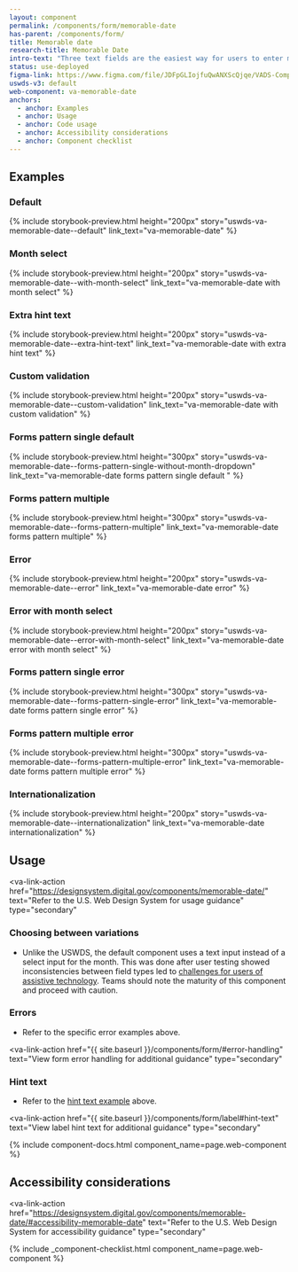 ```yaml
---
layout: component
permalink: /components/form/memorable-date
has-parent: /components/form/
title: Memorable date
research-title: Memorable Date
intro-text: "Three text fields are the easiest way for users to enter most dates."
status: use-deployed
figma-link: https://www.figma.com/file/JDFpGLIojfuQwANXScQjqe/VADS-Component-Examples?type=design&node-id=1360%3A82038&mode=design&t=TiJHClaf3VQ6wU6B-1
uswds-v3: default
web-component: va-memorable-date
anchors:
  - anchor: Examples
  - anchor: Usage
  - anchor: Code usage
  - anchor: Accessibility considerations
  - anchor: Component checklist
---
```


## Examples

### Default

{% include storybook-preview.html height="200px" story="uswds-va-memorable-date--default" link_text="va-memorable-date" %}

### Month select

{% include storybook-preview.html height="200px" story="uswds-va-memorable-date--with-month-select" link_text="va-memorable-date with month select" %}

### Extra hint text

{% include storybook-preview.html height="200px" story="uswds-va-memorable-date--extra-hint-text" link_text="va-memorable-date with extra hint text" %}

### Custom validation

{% include storybook-preview.html height="200px" story="uswds-va-memorable-date--custom-validation" link_text="va-memorable-date with custom validation" %}

### Forms pattern single default

{% include storybook-preview.html height="300px" story="uswds-va-memorable-date--forms-pattern-single-without-month-dropdown" link_text="va-memorable-date forms pattern single default " %}

### Forms pattern multiple

{% include storybook-preview.html height="300px" story="uswds-va-memorable-date--forms-pattern-multiple" link_text="va-memorable-date forms pattern multiple" %}

### Error

{% include storybook-preview.html height="200px" story="uswds-va-memorable-date--error" link_text="va-memorable-date error" %}

### Error with month select

{% include storybook-preview.html height="200px" story="uswds-va-memorable-date--error-with-month-select" link_text="va-memorable-date error with month select" %}

### Forms pattern single error

{% include storybook-preview.html height="300px" story="uswds-va-memorable-date--forms-pattern-single-error" link_text="va-memorable-date forms pattern single error" %}

### Forms pattern multiple error

{% include storybook-preview.html height="300px" story="uswds-va-memorable-date--forms-pattern-multiple-error" link_text="va-memorable-date forms pattern multiple error" %}

### Internationalization

{% include storybook-preview.html height="200px" story="uswds-va-memorable-date--internationalization" link_text="va-memorable-date internationalization" %}

## Usage

<va-link-action
  href="https://designsystem.digital.gov/components/memorable-date/"
  text="Refer to the U.S. Web Design System for usage guidance"
  type="secondary"
></va-link-action>

### Choosing between variations

* Unlike the USWDS, the default component uses a text input instead of a select input for the month. This was done after user testing showed inconsistencies between field types led to [challenges for users of  assistive technology](https://github.com/uswds/uswds/issues/5945). Teams should note the maturity of this component and proceed with caution.

### Errors

* Refer to the specific error examples above.

<va-link-action
  href="{{ site.baseurl }}/components/form/#error-handling"
  text="View form error handling for additional guidance"
  type="secondary"
></va-link-action>

### Hint text

* Refer to the [hint text example](#extra-hint-text) above.

<va-link-action
  href="{{ site.baseurl }}/components/form/label#hint-text"
  text="View label hint text for additional guidance"
  type="secondary"
></va-link-action>

{% include component-docs.html component_name=page.web-component %}

## Accessibility considerations

<va-link-action
  href="https://designsystem.digital.gov/components/memorable-date/#accessibility-memorable-date"
  text="Refer to the U.S. Web Design System for accessibility guidance"
  type="secondary"
></va-link-action>

{% include _component-checklist.html component_name=page.web-component %}